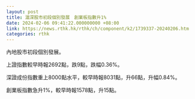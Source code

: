 ```yaml
---
layout: post
title: 滬深股市初段個別發展　創業板指數升1%
date: 2024-02-06 09:41:22.000000000 +08:00
link: https://news.rthk.hk/rthk/ch/component/k2/1739337-20240206.htm
categories: rthk
---
```


內地股市初段個別發展。

上證指數較早時報2692點，跌9點，跌幅0.36%。

深證成份指數重上8000點水平，較早時報8031點，升66點，升幅0.84%。

創業板指數急升1%，較早時報1578點，升15點。
